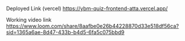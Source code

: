 

Deployed Link
(vercel)
https://ybm-quiz-frontend-atta.vercel.app/





Working video link
https://www.loom.com/share/8aafbe0e26b44228870d33e518df56ca?sid=1365a6ae-8d47-433b-b4d5-6fa5c075bbd9



